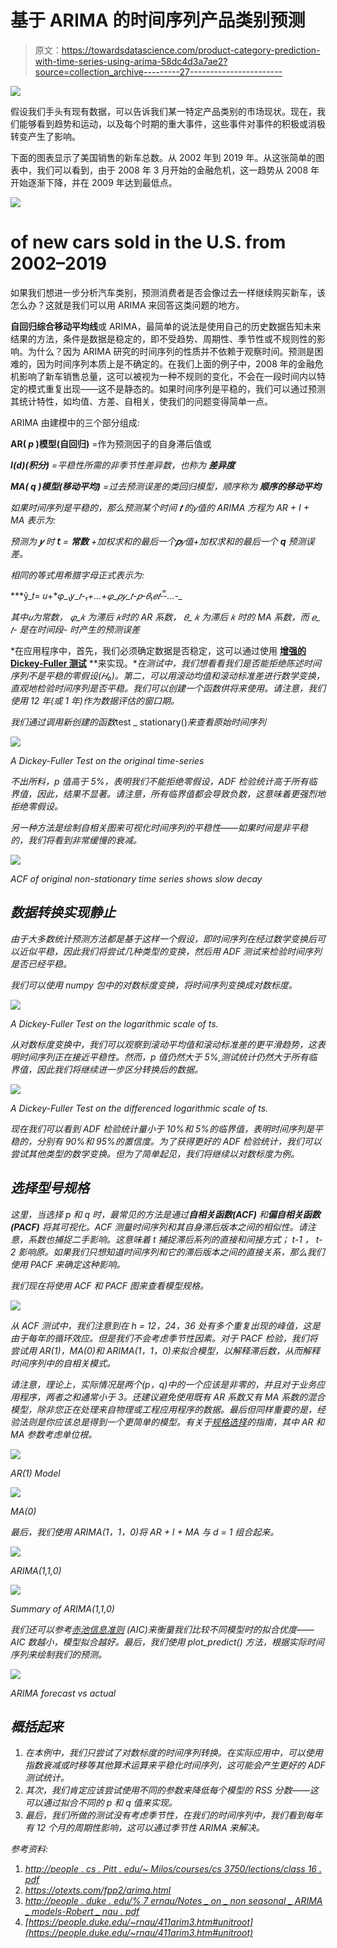 # 基于 ARIMA 的时间序列产品类别预测

> 原文：<https://towardsdatascience.com/product-category-prediction-with-time-series-using-arima-58dc4d3a7ae2?source=collection_archive---------27----------------------->

![](img/c22889fd2b1f3b09b7775747a28f8810.png)

假设我们手头有现有数据，可以告诉我们某一特定产品类别的市场现状。现在，我们能够看到趋势和运动，以及每个时期的重大事件，这些事件对事件的积极或消极转变产生了影响。

下面的图表显示了美国销售的新车总数。从 2002 年到 2019 年。从这张简单的图表中，我们可以看到，由于 2008 年 3 月开始的金融危机，这一趋势从 2008 年开始逐渐下降，并在 2009 年达到最低点。

![](img/220ef8c14f7855079fef3ce05954be75.png)

# of new cars sold in the U.S. from 2002–2019

如果我们想进一步分析汽车类别，预测消费者是否会像过去一样继续购买新车，该怎么办？这就是我们可以用 ARIMA 来回答这类问题的地方。

**自回归综合移动平均线**或 ARIMA，最简单的说法是使用自己的历史数据告知未来结果的方法，条件是数据是稳定的，即不受趋势、周期性、季节性或不规则性的影响。为什么？因为 ARIMA 研究的时间序列的性质并不依赖于观察时间。预测是困难的，因为时间序列本质上是不确定的。在我们上面的例子中，2008 年的金融危机影响了新车销售总量，这可以被视为一种不规则的变化，不会在一段时间内以特定的模式重复出现——这不是静态的。如果时间序列是平稳的，我们可以通过预测其统计特性，如均值、方差、自相关，使我们的问题变得简单一点。

ARIMA 由建模中的三个部分组成:

**AR( *p* )模型(自回归)** =作为预测因子的自身滞后值或

***I(d)(积分)** =平稳性所需的非季节性差异数，也称为 ***差异度****

***MA( *q* )模型(移动平均)** =过去预测误差的类回归模型，顺序称为 ***顺序的移动平均****

*如果时间序列是平稳的，那么预测某个时间 **𝑡** 的𝑦值的 ARIMA 方程为 *AR + I + MA* 表示为:*

*预测为 **𝑦** 时 **𝘵** = **常数** +加权求和的最后一个**𝑝**𝑦值+加权求和的最后一个 ***q*** 预测误差。*

*相同的等式用希腊字母正式表示为:*

***ŷ_𝑡= 𝑢+*𝜑_₁𝑦_*𝑡-*₁+…+𝜑_𝑝𝑦_*𝑡-𝑝-𝜃*_₁𝑒_*𝑡-*̿-…-*_***

*其中𝑢为常数， *𝜑_𝑘* 为滞后 *𝑘时的 AR 系数，* 𝜃_ *𝑘* 为滞后 *𝑘* 时的 MA 系数，而 *𝑒_* 𝑡- *是在时间段- *时产生的预测误差***

*在应用程序中，首先，我们必须确定数据是否稳定，这可以通过使用 [**增强的 Dickey-Fuller 测试**](https://en.wikipedia.org/wiki/Augmented_Dickey–Fuller_test) **来实现。**在测试中，我们想看看我们是否能拒绝陈述时间序列不是平稳的零假设(𝐻₀)。第二，可以用滚动均值和滚动标准差进行数学变换，直观地检验时间序列是否平稳。我们可以创建一个函数供将来使用。请注意，我们使用 12 年(或 1 年)作为数据评估的窗口期。*

*我们通过调用新创建的函数*test _ stationary()*来查看原始时间序列*

*![](img/a0739324fa065218cd264bc926067e3d.png)*

*A Dickey-Fuller Test on the original time-series*

*不出所料，p 值高于 5%，表明我们不能拒绝零假设，ADF 检验统计高于所有临界值，因此，结果不显著。请注意，所有临界值都会导致负数，这意味着更强烈地拒绝零假设。*

*另一种方法是绘制自相关图来可视化时间序列的平稳性——如果时间是非平稳的，我们将看到非常缓慢的衰减。*

*![](img/8967971ca435079ea32cbfce6e5b9be4.png)*

*ACF of original non-stationary time series shows slow decay*

## *数据转换实现静止*

*由于大多数统计预测方法都是基于这样一个假设，即时间序列在经过数学变换后可以近似平稳，因此我们将尝试几种类型的变换，然后用 ADF 测试来检验时间序列是否已经平稳。*

*我们可以使用 numpy 包中的对数标度变换，将时间序列变换成对数标度。*

*![](img/f44eb1259597b3e58a63f2904503b7a8.png)*

*A Dickey-Fuller Test on the logarithmic scale of ts.*

*从对数标度变换中，我们可以观察到滚动平均值和滚动标准差的更平滑趋势，这表明时间序列正在接近平稳性。然而，p 值仍然大于 5%,测试统计仍然大于所有临界值，因此我们将继续进一步区分转换后的数据。*

*![](img/7f1112508b671cbe195a2a757dd5fdd2.png)*

*A Dickey-Fuller Test on the differenced logarithmic scale of ts.*

*现在我们可以看到 ADF 检验统计量小于 10%和 5%的临界值，表明时间序列是平稳的，分别有 90%和 95%的置信度。为了获得更好的 ADF 检验统计，我们可以尝试其他类型的数学变换。但为了简单起见，我们将继续以对数标度为例。*

## *选择型号规格*

*这里，当选择 *p* 和 *q* 时，最常见的方法是通过**自相关函数(ACF)** 和**偏自相关函数(PACF)** 将其可视化。ACF 测量时间序列和其自身滞后版本之间的相似性。请注意，系数也捕捉二手影响。这意味着 *t* 捕捉滞后系列的直接和间接方式； *t-1* ， *t-2* 影响原。如果我们只想知道时间序列和它的滞后版本之间的直接关系，那么我们使用 PACF 来确定这种影响。*

*我们现在将使用 ACF 和 PACF 图来查看模型规格。*

*![](img/7c9b385916cbe1091e11efd8f8fb428a.png)*

*从 ACF 测试中，我们注意到在 h = 12，24，36 处有多个重复出现的峰值，这是由于每年的循环效应。但是我们不会考虑季节性因素。对于 PACF 检验，我们将尝试用 AR(1)，MA(0)和 ARIMA(1，1，0)来拟合模型，以解释滞后数，从而解释时间序列中的自相关模式。*

*请注意，理论上，实际情况是两个(p，q)中的一个应该是非零的，并且对于业务应用程序，两者之和通常小于 3。还建议避免使用既有 AR 系数又有 MA 系数的混合模型，除非您正在处理来自物理或工程应用程序的数据。最后但同样重要的是，经验法则是你应该总是得到一个更简单的模型。有关于[规格选择](https://people.duke.edu/~rnau/411arim3.htm#unitroot)的指南，其中 AR 和 MA 参数考虑单位根。*

*![](img/f5caea67586e619a021fc698b5b91e53.png)*

*AR(1) Model*

*![](img/c4dea03b831b5f9cabdb7e00ffc2c48f.png)*

*MA(0)*

*最后，我们使用 ARIMA(1，1，0)将 AR + I + MA 与 d = 1 组合起来。*

*![](img/d3cf380405005220c0a02f5f0755175f.png)*

*ARIMA(1,1,0)*

*![](img/3367cfdb5a87b92ee9d59057b5115927.png)*

*Summary of ARIMA(1,1,0)*

*我们还可以参考[赤池信息准则](https://en.wikipedia.org/wiki/Akaike_information_criterion) (AIC)来衡量我们比较不同模型时的拟合优度——AIC 数越小，模型拟合越好。最后，我们使用 *plot_predict()* 方法，根据实际时间序列来绘制我们的预测。*

*![](img/a3123056397740100c08fe5efafde7c8.png)*

*ARIMA forecast vs actual*

## *概括起来*

1.  *在本例中，我们只尝试了对数标度的时间序列转换。在实际应用中，可以使用指数衰减或时移等其他算术运算来平稳化时间序列，这可能会产生更好的 ADF 测试统计。*
2.  *其次，我们肯定应该尝试使用不同的参数来降低每个模型的 RSS 分数——这可以通过拟合不同的 p 和 q 值来实现。*
3.  *最后，我们所做的测试没有考虑季节性，在我们的时间序列中，我们看到每年有 12 个月的周期性影响，这可以通过季节性 ARIMA 来解决。*

*参考资料:*

1.  *[http://people . cs . Pitt . edu/~ Milos/courses/cs 3750/lections/class 16 . pdf](http://people.cs.pitt.edu/~milos/courses/cs3750/lectures/class16.pdf)*
2.  *https://otexts.com/fpp2/arima.html*
3.  *[http://people . duke . edu/% 7 ernau/Notes _ on _ non seasonal _ ARIMA _ models-Robert _ nau . pdf](http://people.duke.edu/%7Ernau/Notes_on_nonseasonal_ARIMA_models--Robert_Nau.pdf)*
4.  *[https://people.duke.edu/~rnau/411arim3.htm#unitroot](https://people.duke.edu/~rnau/411arim3.htm#unitroot)*